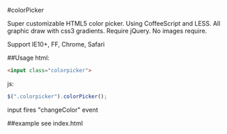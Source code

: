 #colorPicker


Super customizable HTML5 color picker.
Using CoffeeScript and LESS.
All graphic draw with css3 gradients.
Require jQuery.
No images require.

Support IE10+, FF, Chrome, Safari

##Usage
html:
```html
<input class="colorpicker">
```
js:
```js
$(".colorpicker").colorPicker();
```

input fires "changeColor" event

##example
see index.html

